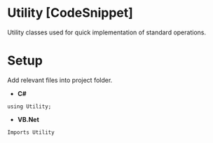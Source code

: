 Utility [CodeSnippet]
====================

Utility classes used for quick implementation of standard operations.

Setup
====================

Add relevant files into project folder.

* **C#**

`using Utility;`

* **VB.Net**

`Imports Utility`

